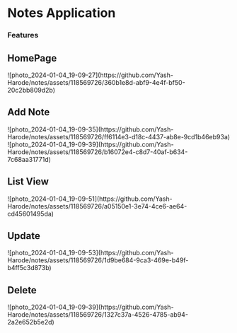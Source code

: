 <h1> Notes Application</h1>


<h3>Features</h3>


<h2>HomePage</h2>
![photo_2024-01-04_19-09-27](https://github.com/Yash-Harode/notes/assets/118569726/360b1e8d-abf9-4e4f-bf50-20c2bb809d2b)

<h2>Add Note</h2>
![photo_2024-01-04_19-09-35](https://github.com/Yash-Harode/notes/assets/118569726/ff6114e3-d18c-4437-ab8e-9cd1b46eb93a)
![photo_2024-01-04_19-09-39](https://github.com/Yash-Harode/notes/assets/118569726/b16072e4-c8d7-40af-b634-7c68aa31771d)

<h2>List View</h2>
![photo_2024-01-04_19-09-51](https://github.com/Yash-Harode/notes/assets/118569726/a05150e1-3e74-4ce6-ae64-cd45601495da)

<h2>Update</h2>
![photo_2024-01-04_19-09-53](https://github.com/Yash-Harode/notes/assets/118569726/1d9be684-9ca3-469e-b49f-b4ff5c3d873b)

<h2>Delete</h2>
![photo_2024-01-04_19-09-39](https://github.com/Yash-Harode/notes/assets/118569726/1327c37a-4526-4785-ab94-2a2e652b5e2d)
